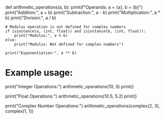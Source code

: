 def arithmetic_operations(a, b):
    print(f"Operands: a = {a}, b = {b}")
    print("Addition:", a + b)
    print("Subtraction:", a - b)
    print("Multiplication:", a * b)
    print("Division:", a / b)
    
    # Modulus operation is not defined for complex numbers
    if isinstance(a, (int, float)) and isinstance(b, (int, float)):
        print("Modulus:", a % b)
    else:
        print("Modulus: Not defined for complex numbers")
    
    print("Exponentiation:", a ** b)

# Example usage:
print("Integer Operations:")
arithmetic_operations(10, 5)
print()

print("Float Operations:")
arithmetic_operations(10.5, 5.2)
print()

print("Complex Number Operations:")
arithmetic_operations(complex(2, 3), complex(1, 1))
